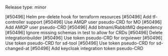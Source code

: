Release type: minor

[#50496] Helm pre-delete hook for terraform resources
[#50496] Add tf-controller support
[#50496] Use AMQP user pseudo-CRD for MO
[#50496] Add AMQP user pseudo-CRD
[#50496] Add bitnami/RabbitMQ dependency
[#50496] Ignore missing schemas in test to allow for CRDs
[#50496] Delete integrationbuilder
[#50496] Use token pseudo-CRD for orgviewer
[#50496] Use token pseudo-CRD for sd-tool
[#50496] Use token pseudo-CRD for sd-changed-at
[#50496] Add keycloak integration token pseudo-CRD
